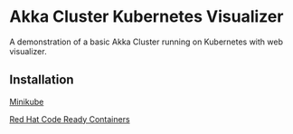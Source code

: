 
# Akka Cluster Kubernetes Visualizer

A demonstration of a basic Akka Cluster running on Kubernetes with web visualizer.

## Installation

[Minikube](https://github.com/mckeeh3/akka-cluster-kubernetes-visualizer/blob/main/README-minikube.md)

[Red Hat Code Ready Containers](https://github.com/mckeeh3/akka-cluster-kubernetes-visualizer/blob/main/README-redhat-crc.md)
